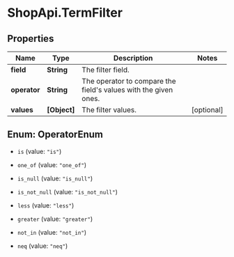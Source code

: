 # ShopApi.TermFilter

## Properties
Name | Type | Description | Notes
------------ | ------------- | ------------- | -------------
**field** | **String** | The filter field. | 
**operator** | **String** | The operator to compare the field&#39;s values with the given ones. | 
**values** | **[Object]** | The filter values. | [optional] 


<a name="OperatorEnum"></a>
## Enum: OperatorEnum


* `is` (value: `"is"`)

* `one_of` (value: `"one_of"`)

* `is_null` (value: `"is_null"`)

* `is_not_null` (value: `"is_not_null"`)

* `less` (value: `"less"`)

* `greater` (value: `"greater"`)

* `not_in` (value: `"not_in"`)

* `neq` (value: `"neq"`)




